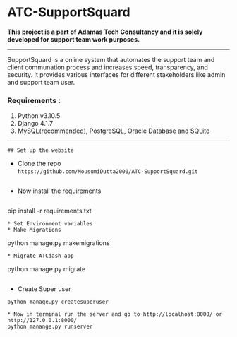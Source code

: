 # ATC-SupportSquard

<b> This project is a part of Adamas Tech Consultancy and it is solely developed for support team work purposes. </b>

<hr>

SupportSquard is a online system that automates the support team and client communation process and
increases speed, transparency, and security. It provides various interfaces for different stakeholders like admin and support team user. 

### Requirements :
1. Python v3.10.5
2. Django 4.1.7  
3. MySQL(recommended), PostgreSQL, Oracle Database and SQLite  

<hr>

```
## Set up the website
```
* Clone the repo  
`https://github.com/MousumiDutta2000/ATC-SupportSquard.git`
``` 
```
* Now install the requirements  
```
```
pip install -r requirements.txt
```
* Set Environment variables
* Make Migrations
```
python manage.py makemigrations
```
* Migrate ATCdash app
```
python manage.py migrate
```
```
* Create Super user  
```
python manage.py createsuperuser
```
```
* Now in terminal run the server and go to http://localhost:8000/ or http://127.0.0.1:8000/ 
python manange.py runserver
```

